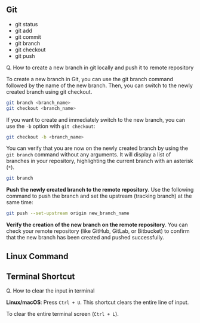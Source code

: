 ## Git

- git status
- git add
- git commit
- git branch
- git checkout
- git push

Q. How to create a new branch in git locally and push it to remote repository

To create a new branch in Git, you can use the git branch command followed by the name of the new branch. Then, you can switch to the newly created branch using git checkout.

```bash
git branch <branch_name>
git checkout <branch_name>
```

If you want to create and immediately switch to the new branch, you can use the `-b` option with `git checkout`:

```bash
git checkout -b <branch_name>
```

You can verify that you are now on the newly created branch by using the `git branch` command without any arguments. It will display a list of branches in your repository, highlighting the current branch with an asterisk (`*`).

```bash
git branch
```

**Push the newly created branch to the remote repository**. Use the following command to push the branch and set the upstream (tracking branch) at the same time:

```bash
git push --set-upstream origin new_branch_name
```

**Verify the creation of the new branch on the remote repository**. You can check your remote repository (like GitHub, GitLab, or Bitbucket) to confirm that the new branch has been created and pushed successfully.

## Linux Command

## Terminal Shortcut

Q. How to clear the input in terminal

**Linux/macOS**: Press `Ctrl + U`. This shortcut clears the entire line of input.

To clear the entire terminal screen (`Ctrl + L`).
